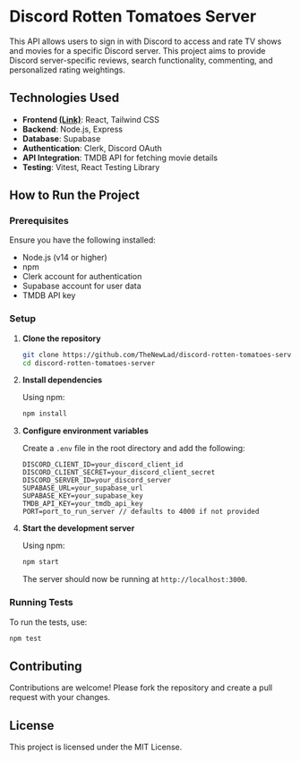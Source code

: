 # Discord Rotten Tomatoes Server

This API allows users to sign in with Discord to access and rate TV shows and movies for a specific Discord server. This project aims to provide Discord server-specific reviews, search functionality, commenting, and personalized rating weightings.

## Technologies Used

- **Frontend [(Link)](https://github.com/TheNewLad/discord-rotten-tomatoes-client)**: React, Tailwind CSS
- **Backend**: Node.js, Express
- **Database**: Supabase
- **Authentication**: Clerk, Discord OAuth
- **API Integration**: TMDB API for fetching movie details
- **Testing**: Vitest, React Testing Library

## How to Run the Project

### Prerequisites

Ensure you have the following installed:

- Node.js (v14 or higher)
- npm
- Clerk account for authentication
- Supabase account for user data
- TMDB API key

### Setup

1. **Clone the repository**

   ```bash
   git clone https://github.com/TheNewLad/discord-rotten-tomatoes-server.git
   cd discord-rotten-tomatoes-server
   ```

2. **Install dependencies**

   Using npm:

   ```bash
   npm install
   ```

3. **Configure environment variables**

   Create a `.env` file in the root directory and add the following:

   ```env
   DISCORD_CLIENT_ID=your_discord_client_id
   DISCORD_CLIENT_SECRET=your_discord_client_secret
   DISCORD_SERVER_ID=your_discord_server
   SUPABASE_URL=your_supabase_url
   SUPABASE_KEY=your_supabase_key
   TMDB_API_KEY=your_tmdb_api_key
   PORT=port_to_run_server // defaults to 4000 if not provided
   ```

4. **Start the development server**

   Using npm:

   ```bash
   npm start
   ```

   The server should now be running at `http://localhost:3000`.

### Running Tests

To run the tests, use:

```bash
npm test
```

## Contributing

Contributions are welcome! Please fork the repository and create a pull request with your changes.

## License

This project is licensed under the MIT License.
